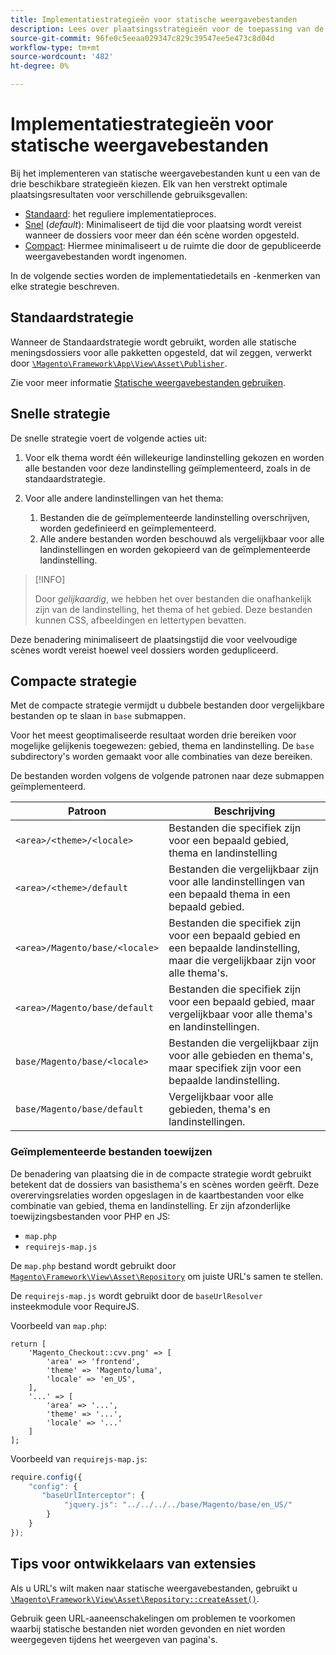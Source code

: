 ```yaml
---
title: Implementatiestrategieën voor statische weergavebestanden
description: Lees over plaatsingsstrategieën voor de toepassing van de Handel.
source-git-commit: 96fe0c5eeaa029347c829c39547ee5e473c8d04d
workflow-type: tm+mt
source-wordcount: '482'
ht-degree: 0%

---
```



# Implementatiestrategieën voor statische weergavebestanden

Bij het implementeren van statische weergavebestanden kunt u een van de drie beschikbare strategieën kiezen. Elk van hen verstrekt optimale plaatsingsresultaten voor verschillende gebruiksgevallen:

- [Standaard](#standard-strategy): het reguliere implementatieproces.
- [Snel](#quick-strategy) (_default_): Minimaliseert de tijd die voor plaatsing wordt vereist wanneer de dossiers voor meer dan één scène worden opgesteld.
- [Compact](#compact-strategy): Hiermee minimaliseert u de ruimte die door de gepubliceerde weergavebestanden wordt ingenomen.

In de volgende secties worden de implementatiedetails en -kenmerken van elke strategie beschreven.

## Standaardstrategie

Wanneer de Standaardstrategie wordt gebruikt, worden alle statische meningsdossiers voor alle pakketten opgesteld, dat wil zeggen, verwerkt door [`\Magento\Framework\App\View\Asset\Publisher`](https://github.com/magento/magento2/blob/2.4/lib/internal/Magento/Framework/App/View/Asset/Publisher.php).

Zie voor meer informatie [Statische weergavebestanden gebruiken](../cli/static-view-file-deployment.md).

## Snelle strategie

De snelle strategie voert de volgende acties uit:

1. Voor elk thema wordt één willekeurige landinstelling gekozen en worden alle bestanden voor deze landinstelling geïmplementeerd, zoals in de standaardstrategie.
1. Voor alle andere landinstellingen van het thema:

   1. Bestanden die de geïmplementeerde landinstelling overschrijven, worden gedefinieerd en geïmplementeerd.
   1. Alle andere bestanden worden beschouwd als vergelijkbaar voor alle landinstellingen en worden gekopieerd van de geïmplementeerde landinstelling.

>[!INFO]
>
>Door _gelijkaardig_, we hebben het over bestanden die onafhankelijk zijn van de landinstelling, het thema of het gebied. Deze bestanden kunnen CSS, afbeeldingen en lettertypen bevatten.

Deze benadering minimaliseert de plaatsingstijd die voor veelvoudige scènes wordt vereist hoewel veel dossiers worden gedupliceerd.

## Compacte strategie

Met de compacte strategie vermijdt u dubbele bestanden door vergelijkbare bestanden op te slaan in `base` submappen.

Voor het meest geoptimaliseerde resultaat worden drie bereiken voor mogelijke gelijkenis toegewezen: gebied, thema en landinstelling. De `base` subdirectory&#39;s worden gemaakt voor alle combinaties van deze bereiken.

De bestanden worden volgens de volgende patronen naar deze submappen geïmplementeerd.

| Patroon | Beschrijving |
| ------- | ----------- |
| `<area>/<theme>/<locale>` | Bestanden die specifiek zijn voor een bepaald gebied, thema en landinstelling |
| `<area>/<theme>/default` | Bestanden die vergelijkbaar zijn voor alle landinstellingen van een bepaald thema in een bepaald gebied. |
| `<area>/Magento/base/<locale>` | Bestanden die specifiek zijn voor een bepaald gebied en een bepaalde landinstelling, maar die vergelijkbaar zijn voor alle thema&#39;s. |
| `<area>/Magento/base/default` | Bestanden die specifiek zijn voor een bepaald gebied, maar vergelijkbaar voor alle thema&#39;s en landinstellingen. |
| `base/Magento/base/<locale>` | Bestanden die vergelijkbaar zijn voor alle gebieden en thema&#39;s, maar specifiek zijn voor een bepaalde landinstelling. |
| `base/Magento/base/default` | Vergelijkbaar voor alle gebieden, thema&#39;s en landinstellingen. |

### Geïmplementeerde bestanden toewijzen

De benadering van plaatsing die in de compacte strategie wordt gebruikt betekent dat de dossiers van basisthema&#39;s en scènes worden geërft. Deze overervingsrelaties worden opgeslagen in de kaartbestanden voor elke combinatie van gebied, thema en landinstelling. Er zijn afzonderlijke toewijzingsbestanden voor PHP en JS:

- `map.php`
- `requirejs-map.js`

De `map.php` bestand wordt gebruikt door [`Magento\Framework\View\Asset\Repository`](https://github.com/magento/magento2/blob/2.4/lib/internal/Magento/Framework/View/Asset/Repository.php) om juiste URL&#39;s samen te stellen.

De `requirejs-map.js` wordt gebruikt door de `baseUrlResolver` insteekmodule voor RequireJS.

Voorbeeld van `map.php`:

```php?start_inline=1
return [
    'Magento_Checkout::cvv.png' => [
        'area' => 'frontend',
        'theme' => 'Magento/luma',
        'locale' => 'en_US',
    ],
    '...' => [
        'area' => '...',
        'theme' => '...',
        'locale' => '...'
    ]
];
```

Voorbeeld van `requirejs-map.js`:

```js
require.config({
    "config": {
       "baseUrlInterceptor": {
            "jquery.js": "../../../../base/Magento/base/en_US/"
        }
    }
});
```

## Tips voor ontwikkelaars van extensies

Als u URL&#39;s wilt maken naar statische weergavebestanden, gebruikt u [`\Magento\Framework\View\Asset\Repository::createAsset()`](https://github.com/magento/magento2/blob/2.4/lib/internal/Magento/Framework/View/Asset/Repository.php#L211-L244).

Gebruik geen URL-aaneenschakelingen om problemen te voorkomen waarbij statische bestanden niet worden gevonden en niet worden weergegeven tijdens het weergeven van pagina&#39;s.
